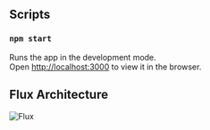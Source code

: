 ## Scripts

### `npm start`

Runs the app in the development mode.<br>
Open [http://localhost:3000](http://localhost:3000) to view it in the browser.

## Flux Architecture
![Flux](https://i.imgur.com/XtRs0iI.png)
